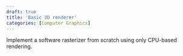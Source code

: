```yaml
---
draft: true
title: 'Basic 3D renderer'
categories: [Computer Graphics]
---
```

Implement a software rasterizer from scratch using only CPU-based rendering.